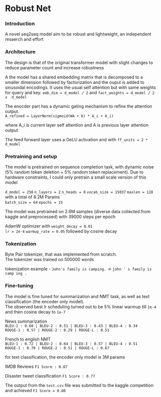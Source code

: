 # Robust Net 
### Introduction
A novel seq2seq model aim to be robust and lightweight, an independent resaerch and effort

### Architecture

The design is that of the original transformer model with slight changes to reduce parameter count and increase robustness

A the model has a shared embedding matrix that is decomposed to a smaller dimension followed by factorization and the ouput is added to sinusoidal encodings.
It uses the usual self attention but with same weights for query and key. 
`emb_dim = d_model / 2` and `fact_weights = d_model / 2  x  d_model`

The enocder part has a dynamic gating mechanism to refine the attention output.\
`A_refined = LayerNorm(sigmoid(WA + b) * A_i + A_i)`

where A_i is current layer self attention and A is previous layer attention output

The feed forward layer uses a GeLU activation and with `ff_units = 2 * d_model`

### Pretraining and setup

The model is pretrained on sequence completion task, with dynamic noise (5% random token deletion + 5% random token replacement).
Due to hardware constraints, I could only pretrain a small scale version of this model

`d_model = 256` `n_layers = 2` `n_heads = 8` `vocab_size = 15037` `maxlen = 128` with a total of 8.2M Params\
`batch_size = 64` `epochs = 15`

The model was pretrained on 2.6M samples (diverse data collected from kaggle and preprocessed) with 39000 steps per epoch

AdamW optimizer with `weight_decay = 0.01`\
`lr = 2e-4` `warmup_rate = 0.05` followed by cosine decay

### Tokenization

Byte Pair tokenizer, that was implemented from scratch.\
The tokenizer was trained on 500000 words 

tokenization example - 
`John's family is camping.` -> `john ' s family is camp ing .`

### Fine-tuning

The model is fine tuned for summarization and NMT task, as well as text classification (the encoder only model).\
The observed best lr scheduling turned out to be
5% linear warmup till `2e-4` and then cosine decay to `1e-7`

News summarization\
`BLEU-1 : 0.60 | BLEU-2 : 0.51 | BLEU-3 : 0.43 | BLEU-4 : 0.34`\
`ROUGE-1 : 0.57 | ROUGE-2 : 0.29 | ROUGE-L : 0.51`

French to english NMT\
`BLEU-1 : 0.72 | BLEU-2 : 0.64 | BLEU-3 : 0.57 | BLEU-4 : 0.51`\
`ROUGE-1 : 0.70 | ROUGE-2 : 0.51 | ROUGE-L : 0.67`

for text classification, the encoder only model is 3M params

IMDB Reviews
`F1 Score : 0.87`

Disaster tweet classification
`F1 Score : 0.77`

The output from the `test.csv` file was submitted to the kaggle competition and achieved `F1 Score = 0.80`













